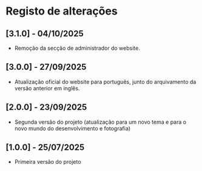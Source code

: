 # Registo de alterações

## [3.1.0] - 04/10/2025
- Remoção da secção de administrador do website.

## [3.0.0] - 27/09/2025
- Atualização oficial do website para português, junto do arquivamento da versão anterior em inglês.

## [2.0.0] - 23/09/2025
- Segunda versão do projeto (atualização para um novo tema e para o novo mundo do desenvolvimento e fotografia)

## [1.0.0] - 25/07/2025
- Primeira versão do projeto